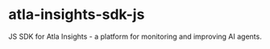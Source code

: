 # atla-insights-sdk-js
JS SDK for Atla Insights - a platform for monitoring and improving AI agents.
